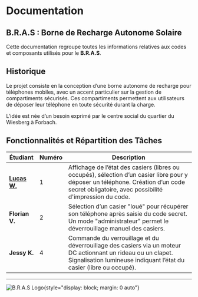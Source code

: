 # Documentation
## B.R.A.S : Borne de Recharge Autonome Solaire

Cette documentation regroupe toutes les informations relatives aux codes et composants utilisés pour le **B.R.A.S**.

## Historique

Le projet consiste en la conception d’une borne autonome de recharge pour téléphones mobiles, avec un accent particulier sur la gestion de compartiments sécurisés. Ces compartiments permettent aux utilisateurs de déposer leur téléphone en toute sécurité durant la charge.

L'idée est née d’un besoin exprimé par le centre social du quartier du Wiesberg à Forbach.

## Fonctionnalités et Répartition des Tâches

| Étudiant    | Numéro | Description                                                                                                                                                                  |
|------------|--------|------------------------------------------------------------------------------------------------------------------------------------------------------------------------------|
| [**Lucas W.**](https://github.com/kerogs)    | 1      | Affichage de l’état des casiers (libres ou occupés), sélection d’un casier libre pour y déposer un téléphone. Création d’un code secret obligatoire, avec possibilité d'impression du code.               |
| **Florian V.**  | 2      | Sélection d’un casier "loué" pour récupérer son téléphone après saisie du code secret. Un mode "administrateur" permet le déverrouillage manuel des casiers.                                                 |
| **Jessy K.**    | 4      | Commande du verrouillage et du déverrouillage des casiers via un moteur DC actionnant un rideau ou un clapet. Signalisation lumineuse indiquant l’état du casier (libre ou occupé).                       |

---

![B.R.A.S Logo](https://src.ks-infinite.fr/bras/bras.png){style="display: block; margin: 0 auto"}
